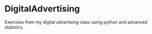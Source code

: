 # DigitalAdvertising
Exercises from my digital advertising class using python and advanced statistics

